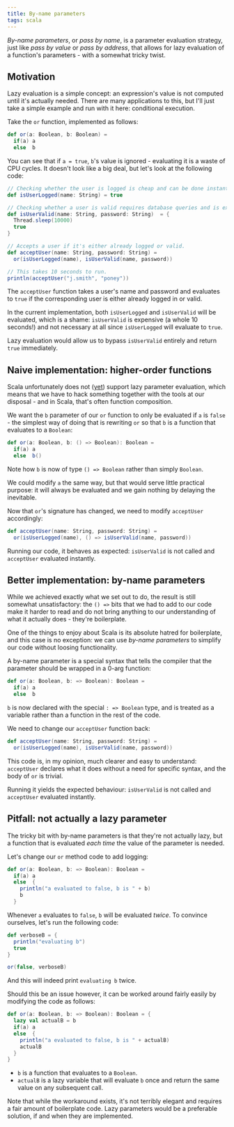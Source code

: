 ```yaml
---
title: By-name parameters
tags: scala
---
```

_By-name parameters_, or _pass by name_, is a parameter evaluation strategy, just like _pass by value_ or
_pass by address_, that allows for lazy evaluation of a function's parameters - with a somewhat tricky twist.



<!--more-->



## Motivation

Lazy evaluation is a simple concept: an expression's value is not computed until it's actually needed. There are many
applications to this, but I'll just take a simple example and run with it here: conditional execution.

Take the `or` function, implemented as follows:
```scala
def or(a: Boolean, b: Boolean) =
  if(a) a
  else  b
```

You can see that if `a = true`, `b`'s value is ignored - evaluating it is a waste of CPU cycles. It doesn't look like a
big deal, but let's look at the following code:
```scala
// Checking whether the user is logged is cheap and can be done instantly.
def isUserLogged(name: String) = true

// Checking whether a user is valid requires database queries and is expensive, sleep 10s.
def isUserValid(name: String, password: String)  = {
  Thread.sleep(10000)
  true
}

// Accepts a user if it's either already logged or valid.
def acceptUser(name: String, password: String) =
  or(isUserLogged(name), isUserValid(name, password))

// This takes 10 seconds to run.
println(acceptUser("j.smith", "poney"))
```

The `acceptUser` function takes a user's name and password and evaluates to `true` if the corresponding user is either
already logged in or valid.

In the current implementation, both `isUserLogged` and `isUserValid` will be evaluated, which is a shame: `isUserValid`
is expensive (a whole 10 seconds!) and not necessary at all since `isUserLogged` will evaluate to `true`.

Lazy evaluation would allow us to bypass `isUserValid` entirely and return `true` immediately.



## Naive implementation: higher-order functions

Scala unfortunately does not ([yet](https://issues.scala-lang.org/browse/SI-240)) support lazy parameter evaluation,
which means that we have to hack something together with the tools at our disposal - and in Scala, that's often
function composition.

We want the `b` parameter of our `or` function to only be evaluated if `a` is `false` - the simplest way of doing
that is rewriting `or` so that `b` is a function that evaluates to a `Boolean`:
```scala
def or(a: Boolean, b: () => Boolean): Boolean =
  if(a) a
  else  b()
```

Note how `b` is now of type `() => Boolean` rather than simply `Boolean`.

We could modify `a` the same way, but that would serve little practical purpose: it will always be evaluated and we
gain nothing by delaying the inevitable.

Now that `or`'s signature has changed, we need to modify `acceptUser` accordingly:
```scala
def acceptUser(name: String, password: String) =
  or(isUserLogged(name), () => isUserValid(name, password))
```

Running our code, it behaves as expected: `isUserValid` is not called and `acceptUser` evaluated instantly.



## Better implementation: by-name parameters

While we achieved exactly what we set out to do, the result is still somewhat unsatisfactory: the `() =>` bits that
we had to add to our code make it harder to read and do not bring anything to our understanding of what it actually
does - they're boilerplate.

One of the things to enjoy about Scala is its absolute hatred for boilerplate, and this case is no exception: we
can use _by-name parameters_ to simplify our code without loosing functionality.

A by-name parameter is a special syntax that tells the compiler that the parameter should be wrapped in a 0-arg
function:
```scala
def or(a: Boolean, b: => Boolean): Boolean =
  if(a) a
  else  b
```
`b` is now declared with the special `: => Boolean` type, and is treated as a variable rather than a function in the
rest of the code.

We need to change our `acceptUser` function back:
```scala
def acceptUser(name: String, password: String) =
  or(isUserLogged(name), isUserValid(name, password))
```

This code is, in my opinion, much clearer and easy to understand: `acceptUser` declares what it does without a need
for specific syntax, and the body of `or` is trivial.

Running it yields the expected behaviour: `isUserValid` is not called and `acceptUser` evaluated instantly.



## Pitfall: not actually a lazy parameter

The tricky bit with by-name parameters is that they're not actually lazy, but a function that is evaluated _each time_
the value of the parameter is needed.

Let's change our `or` method code to add logging:
```scala
def or(a: Boolean, b: => Boolean): Boolean =
  if(a) a
  else  {
    println("a evaluated to false, b is " + b)
    b
  }
```

Whenever `a` evaluates to `false`, `b` will be evaluated _twice_. To convince ourselves, let's run the following code:
```scala
def verboseB = {
  println("evaluating b")
  true
}

or(false, verboseB)
```

And this will indeed print `evaluating b` twice.

Should this be an issue however, it can be worked around fairly easily by modifying the code as follows:
```scala
def or(a: Boolean, b: => Boolean): Boolean = {
  lazy val actualB = b
  if(a) a
  else  {
    println("a evaluated to false, b is " + actualB)
    actualB
  }
}
```

* `b` is a function that evaluates to a `Boolean`.
* `actualB` is a lazy variable that will evaluate `b` once and return the same value on any subsequent call.

Note that while the workaround exists, it's not terribly elegant and requires a fair amount of boilerplate code. Lazy
parameters would be a preferable solution, if and when they are implemented.
